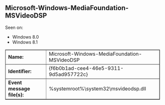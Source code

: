 ## Microsoft-Windows-MediaFoundation-MSVideoDSP

Seen on:
* Windows 8.0
* Windows 8.1

<table border="1" class="docutils">
  <tbody>
    <tr>
      <td><b>Name:</b></td>
      <td>Microsoft-Windows-MediaFoundation-MSVideoDSP</td>
    </tr>
    <tr>
      <td><b>Identifier:</b></td>
      <td>{f6b0b1ad-cee4-46e5-9311-9d5ad957722c}</td>
    </tr>
    <tr>
      <td><b>Event message file(s):</b></td>
      <td>%systemroot%\system32\msvideodsp.dll</td>
    </tr>
  </tbody>
</table>

&nbsp;

